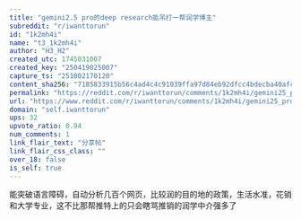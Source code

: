 ```yaml
---
title: "gemini2.5 pro的deep research能吊打一帮润学博主"
subreddit: "r/iwanttorun"
id: "1k2mh4i"
name: "t3_1k2mh4i"
author: "H3_H2"
created_utc: 1745031007
created_key: "250419025007"
capture_ts: "251002170120"
content_sha256: "7185833915b56c4ad4c4c91039ffa97d84eb92dfcc4bdecba40afc2a05e7ea8e"
permalink: "https://reddit.com/r/iwanttorun/comments/1k2mh4i/gemini25_pro的deep_research能吊打一帮润学博主/"
url: "https://www.reddit.com/r/iwanttorun/comments/1k2mh4i/gemini25_pro的deep_research能吊打一帮润学博主/"
domain: "self.iwanttorun"
ups: 32
upvote_ratio: 0.94
num_comments: 1
link_flair_text: "分享帖"
link_flair_css_class: ""
over_18: false
is_self: true
---
```


能突破语言障碍，自动分析几百个网页，比较润的目的地的政策，生活水准，花销和大学专业，这不比那帮推特上的只会瞎骂推销的润学中介强多了
